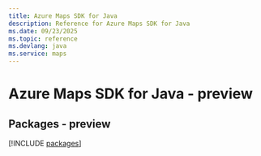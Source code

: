 ```yaml
---
title: Azure Maps SDK for Java
description: Reference for Azure Maps SDK for Java
ms.date: 09/23/2025
ms.topic: reference
ms.devlang: java
ms.service: maps
---
```

# Azure Maps SDK for Java - preview
## Packages - preview
[!INCLUDE [packages](maps-index.md)]